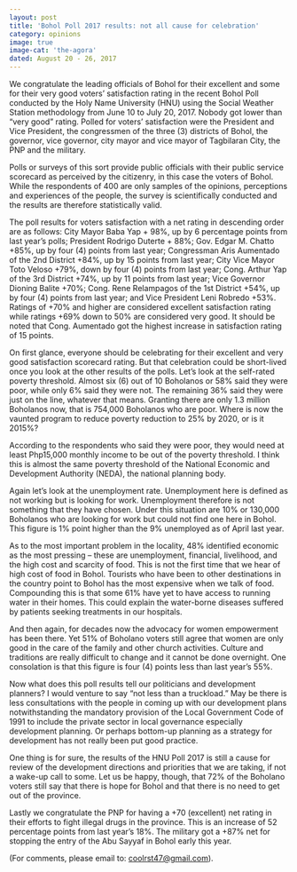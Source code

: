 ```yaml
---
layout: post
title: 'Bohol Poll 2017 results: not all cause for celebration'
category: opinions
image: true
image-cat: 'the-agora'
dated: August 20 - 26, 2017
---
```


We congratulate the leading officials of Bohol for their excellent and some for their very good voters’ satisfaction rating in the recent Bohol Poll conducted by the Holy Name University (HNU) using the Social Weather Station methodology from June 10 to July 20, 2017. Nobody got lower than “very good” rating. Polled for voters’ satisfaction were the President and Vice President, the congressmen of the three (3) districts of Bohol, the governor, vice governor, city mayor and vice mayor of Tagbilaran City, the PNP and the military.

Polls or surveys of this sort provide public officials with their public service scorecard as perceived by the citizenry, in this case the voters of Bohol.  While the respondents of 400 are only samples of the opinions, perceptions and experiences of the people, the survey is scientifically conducted and the results are therefore statistically valid.

The poll results for voters satisfaction with a net rating in descending order are as follows: City Mayor Baba Yap + 98%, up by 6 percentage points from last year’s polls; President Rodrigo Duterte + 88%; Gov. Edgar M. Chatto +85%, up by four (4) points from last year; Congressman Aris Aumentado of the 2nd District +84%, up by 15 points from last year; City Vice Mayor Toto Veloso +79%, down by four (4) points from last year; Cong. Arthur Yap of the 3rd District +74%, up by 11 points from last year; Vice Governor Dioning Balite +70%; Cong. Rene Relampagos of the 1st District +54%, up by four (4) points from last year; and Vice President Leni Robredo +53%. Ratings of +70% and higher are considered excellent satisfaction rating while ratings +69% down to 50% are considered very good. It should be noted that Cong. Aumentado got the highest increase in satisfaction rating of 15 points.

On first glance, everyone should be celebrating for their excellent and very good satisfaction scorecard rating.  But that celebration could be short-lived once you look at the other results of the polls.  Let’s look at the self-rated poverty threshold.  Almost six (6) out of 10 Boholanos or 58% said they were poor, while only 6% said they were not. The remaining 36% said they were just on the line, whatever that means.  Granting there are only 1.3 million Boholanos now, that is 754,000 Boholanos who are poor.  Where is now the vaunted program to reduce poverty reduction to 25% by 2020, or is it 2015%?

According to the respondents who said they were poor, they would need at least Php15,000 monthly income to be out of the poverty threshold.  I think this is almost the same poverty threshold of the National Economic and Development Authority (NEDA), the national planning body.

Again let’s look at the unemployment rate.  Unemployment here is defined as not working but is looking for work. Unemployment therefore is not something that they have chosen.  Under this situation are 10% or 130,000 Boholanos who are looking for work but could not find one here in Bohol.  This figure is 1% point higher than the 9% unemployed as of April last year.

As to the most important problem in the locality, 48% identified economic as the most pressing – these are unemployment, financial, livelihood, and the high cost and scarcity of food. This is not the first time that we hear of high cost of food in Bohol. Tourists who have been to other destinations in the country point to Bohol has the most expensive when we talk of food.  Compounding this is that some 61% have yet to have access to running water in their homes.  This could explain the water-borne diseases suffered by patients seeking treatments in our hospitals.

And then again, for decades now the advocacy for women empowerment has been there.  Yet 51% of Boholano voters still agree that women are only good in the care of the family and other church activities. Culture and traditions are really difficult to change and it cannot be done overnight.  One consolation is that this figure is four (4) points less than last year’s 55%.

Now what does this poll results tell our politicians and development planners? I would venture to say “not less than a truckload.”  May be there is less consultations with the people in coming up with our development plans notwithstanding the mandatory provision of the Local Government Code of 1991 to include the private sector in local governance especially development planning. Or perhaps bottom-up planning as a strategy for development has not really been put good practice.

One thing is for sure, the results of the HNU Poll 2017 is still a cause for review of the development directions and priorities that we are taking, if not a wake-up call to some. Let us be happy, though, that 72% of the Boholano voters still say that there is hope for Bohol and that there is no need to get out of the province.

Lastly we congratulate the PNP for having a +70 (excellent) net rating in their efforts to fight illegal drugs in the province.  This is an increase of 52 percentage points from last year’s 18%. The military got a +87% net for stopping the entry of the Abu Sayyaf in Bohol early this year.

(For comments, please email to: coolrst47@gmail.com).
